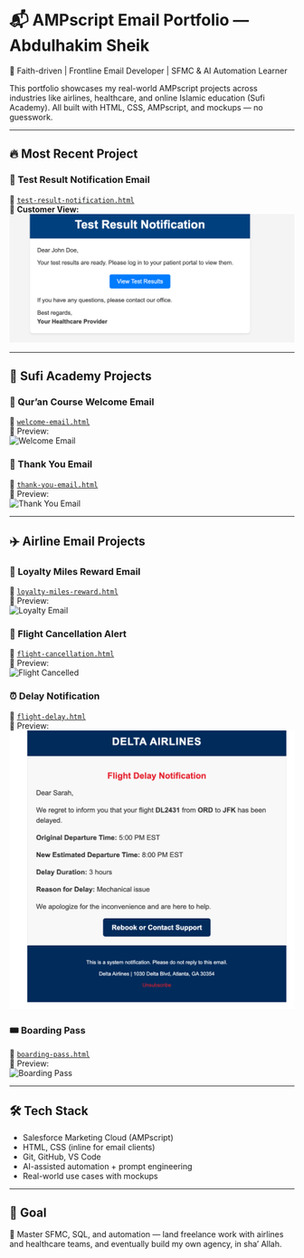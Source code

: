 # 📬 AMPscript Email Portfolio — Abdulhakim Sheik

🌟 Faith-driven | Frontline Email Developer | SFMC & AI Automation Learner

This portfolio showcases my real-world AMPscript projects across industries like airlines, healthcare, and online Islamic education (Sufi Academy). All built with HTML, CSS, AMPscript, and mockups — no guesswork.

---

## 🔥 Most Recent Project

### 🏥 Test Result Notification Email  
📄 [`test-result-notification.html`](emails/healthcare/test-result-notification.html)  
📸 **Customer View:**  
![Test Result Notification](mockups/test-result-notification.png)

---

## 🕌 Sufi Academy Projects

### 📘 Qur’an Course Welcome Email  
📄 [`welcome-email.html`](emails/sufiacademy/welcome-email.html)  
📸 Preview:  
![Welcome Email](mockups/welcome-email-mockup.png)

### 📝 Thank You Email  
📄 [`thank-you-email.html`](emails/sufiacademy/thank-you-email.html)  
📸 Preview:  
![Thank You Email](mockups/thank-you-email.png)

---

## ✈️ Airline Email Projects

### 🎫 Loyalty Miles Reward Email  
📄 [`loyalty-miles-reward.html`](emails/airline/loyalty-miles-reward.html)  
📸 Preview:  
![Loyalty Email](mockups/loyalty-miles-reward.png)

### 🛫 Flight Cancellation Alert  
📄 [`flight-cancellation.html`](emails/airline/flight-cancellation.html)  
📸 Preview:  
![Flight Cancelled](mockups/flight-cancellation.png)

### ⏰ Delay Notification  
📄 [`flight-delay.html`](emails/airline/flight-delay.html)  
📸 Preview:  
![Delay Email](mockups/flight-delay.png)

### 🎟 Boarding Pass  
📄 [`boarding-pass.html`](emails/airline/boarding-pass.html)  
📸 Preview:  
![Boarding Pass](mockups/boarding-pass.png)

---

## 🛠️ Tech Stack

- Salesforce Marketing Cloud (AMPscript)
- HTML, CSS (inline for email clients)
- Git, GitHub, VS Code
- AI-assisted automation + prompt engineering
- Real-world use cases with mockups

---

## 🧭 Goal

🎯 Master SFMC, SQL, and automation — land freelance work with airlines and healthcare teams, and eventually build my own agency, in sha’ Allah.

